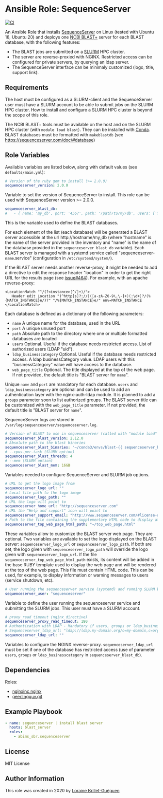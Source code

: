 # Ansible Role: SequenceServer

[![CI](https://github.com/abims-sbr/ansible-sequenceserver/workflows/CI/badge.svg?branch=master)](https://github.com/abims-sbr/ansible-sequenceserver/actions?query=workflow%3ACI)

An Ansible Role that installs [SequenceServer](https://sequenceserver.com) on Linux (tested with Ubuntu 18, Ubuntu 20) and deploys one [NCBI BLAST+](https://blast.ncbi.nlm.nih.gov/Blast.cgi?CMD=Web&PAGE_TYPE=BlastDocs&DOC_TYPE=Download) server for each BLAST database, with the following features:
- The BLAST jobs are submitted on a [SLURM](https://slurm.schedmd.com/) HPC cluster.
- The server are reverse-proxied with NGINX. Restricted access can be configured for private servers, by querying an ldap server.
- The SequenceServer interface can be minimaly customized (logo, title, support link).

## Requirements

The host must be configured as a SLURM-client and the SequenceServer user must have a SLURM account to be able to submit jobs on the SLURM HPC cluster.
How to install and configure a SLURM HPC cluster is beyond the scope of this role.

The NCBI BLAST+ tools must be available on the host and on the SLURM HPC cluster (with `module load blast`). They can be installed with [Conda](https://bioconda.github.io/recipes/blast/README.html?blast). BLAST databases must be formatted with `makeblastdb` (see https://sequenceserver.com/doc/#database)

## Role Variables

Available variables are listed below, along with default values (see `defaults/main.yml`):

```yaml
# Version of the ruby gem to install (>= 2.0.0)
sequenceserver_version: 2.0.0
```
Variable to set the version of SequenceServer to install. This role can be used with SequenceServer version >= 2.0.0.

```yaml
sequenceserver_blast_db:
#   - { name: 'my_db', port: '4567', path: '/path/to/my/db', users: ['fbar','jsmith'], web_page_title: 'blablabla' }
```
This is the variable used to define the BLAST databases.

For each element of the list (each database) will be generated a BLAST server accessible at the url http://hostname/my_db (where "hostname" is the name of the server provided in the inventory and "name" is the name of the database provided in the `sequenceserver_blast_db` variable). Each BLAST server is managed with a systemd service called "sequenceserver-`name`.service" (configuration in `/etc/systemd/system/`).

If the BLAST server needs another reverse-proxy, it might be needed to add a directive to edit the response header "location" in order to get the right URL for the results page (see [issue#464](https://github.com/wurmlab/sequenceserver/issues/464)). For example, with an apache reverse-proxy:
```
<LocationMatch "^/(?<instance>[^/]+)/">
   Header edit Location "(^http[s]?://)([a-zA-Z0-9\.\-]+)(:\d+)?/(%{MATCH_INSTANCE}e/)?" "/%{MATCH_INSTANCE}e/" env=MATCH_INSTANCE
</LocationMatch>
```

Each database is defined as a dictionary of the following parameters:
- `name` A unique name for the database, used in the URL
- `port` A unique unused port
- `path` Absolute path to the directory where one or multiple formatted databases are located
- `users` Optional. Useful if the database needs restricted access. List of authorized users (LDAP "uid").
- `ldap_businesscategory` Optional. Useful if the database needs restricted access. A ldap businessCategory value. LDAP users with this "businessCategory" value will have access to the database.
- `web_page_title` Optional. The title displayed at the top of the web page. If not provided, the default title is "BLAST server for `name`".

Unique `name` and `port` are mandatory for each database.
`users` and `ldap_businesscategory` are optional and can be used to add an authentication layer with the nginx-auth-ldap module. It is planned to add a `groups` parameter soon to list authorized groups.
The BLAST server title can be customized with the `web_page_title` parameter. If not provided, the default title is "BLAST server for `name`".

SequenceServer logs are stored in `/var/log/sequenceserver/sequenceserver.log`.

```yaml
# Version of BLAST to use in sequenceserver (called with "module load" in the slurm bash script)
sequenceserver_blast_version: 2.12.0
# Absolute path to the blast binaries
sequenceserver_blast_binaries: "~/conda3/envs/blast-{{ sequenceserver_blast_version }}/bin"
# --cpus-per-task (SLURM option)
sequenceserver_blast_threads: 4
# --mem (SLURM option)
sequenceserver_blast_mem: 16GB
```
Variables needed to configure SequenceServer and SLURM job options.

```yaml
# URL to get the logo image from
sequenceserver_logo_url: ""
# Local file path to the logo image
sequenceserver_logo_path: ""
# URL the logo will point to
sequenceserver_home_url: "http://sequenceserver.com"
# URL the "Help and support" icon will point to
sequenceserver_support_email: "http://www.sequenceserver.com/#license-and-support"
# Path to the file containing the supplementary HTML code to display at the top of the web page
sequenceserver_top_web_page_html_path: "~/top_web_page.html"
```
These variables allow to customize the BLAST server web page. They are optional.
Two variables are available to set the logo displayed on the BLAST server: `sequenceserver_logo_url` or `sequenceserver_logo_path`. If both are set, the logo given with `sequenceserver_logo_path` will override the logo given with `sequenceserver_logo_url`.
If the file `sequenceserver_top_web_page_html_path` exists, its content will be added in the base RUBY template used to display the web page and will be rendered at the top of the web page. This file must contain HTML code. This can be used, for example, to display information or warning messages to users (service shutdown, etc).

```yaml
# User running the sequenceserver service (systemd) and running SLURM blast jobs
sequenceserver_user: "sequenceserver"
```
Variable to define the user running the sequenceserver service and submitting the SLURM jobs. This user must have a SLURM account.

```yaml
# proxy_read_timeout (nginx directive)
sequenceserver_proxy_read_timeout: 180
# Authentication with LDAP - Mandatory if users, groups or ldap_businesscategory are used in variable sequenceserver_blast_db
# Sequenceserver_ldap_url: "ldap://ldap.my-domain.org/o=my-domain,c=org?uid?sub?"
sequenceserver_ldap_url: ""
```
Variables to configure the NGINX reverse-proxy.
`sequenceserver_ldap_url` must be set if one of the database has restricted access (use of parameter `users`, `groups` or `ldap_businesscategory` in `sequenceserver_blast_db`).

## Dependencies

Roles:
 - [nginxinc.nginx](https://galaxy.ansible.com/nginxinc/nginx)
 - [geerlingguy.git](https://galaxy.ansible.com/geerlingguy/git)

## Example Playbook

```yaml
- name: sequenceserver | install blast server
  hosts: blast_server
  roles:
    - abims_sbr.sequenceserver
```

## License

MIT License

## Author Information

This role was created in 2020 by [Loraine Brillet-Guéguen](https://github.com/loraine-gueguen)
